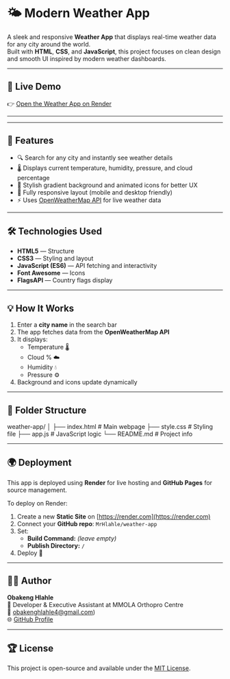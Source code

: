 # 🌤️ Modern Weather App

A sleek and responsive **Weather App** that displays real-time weather data for any city around the world.  
Built with **HTML**, **CSS**, and **JavaScript**, this project focuses on clean design and smooth UI inspired by modern weather dashboards.

---

## 🚀 Live Demo
👉 [Open the Weather App on Render](https://weather-app-unof.onrender.com/)

---
---

## 🧠 Features

- 🔍 Search for any city and instantly see weather details  
- 🌡️ Displays current temperature, humidity, pressure, and cloud percentage  
- 🌈 Stylish gradient background and animated icons for better UX  
- 📱 Fully responsive layout (mobile and desktop friendly)  
- ⚡ Uses [OpenWeatherMap API](https://openweathermap.org/api) for live weather data  

---

## 🛠️ Technologies Used

- **HTML5** — Structure  
- **CSS3** — Styling and layout  
- **JavaScript (ES6)** — API fetching and interactivity  
- **Font Awesome** — Icons  
- **FlagsAPI** — Country flags display  

---

## 💡 How It Works

1. Enter a **city name** in the search bar  
2. The app fetches data from the **OpenWeatherMap API**  
3. It displays:
   - Temperature 🌡️  
   - Cloud % ☁️  
   - Humidity 💧  
   - Pressure ⚙️  
4. Background and icons update dynamically

---

## 🧩 Folder Structure

weather-app/
│
├── index.html # Main webpage
├── style.css # Styling file
├── app.js # JavaScript logic
└── README.md # Project info


---

## 🌍 Deployment

This app is deployed using **Render** for live hosting and **GitHub Pages** for source management.

To deploy on Render:
1. Create a new **Static Site** on [https://render.com](https://render.com)
2. Connect your **GitHub repo**: `MrHlahle/weather-app`
3. Set:
   - **Build Command:** *(leave empty)*
   - **Publish Directory:** `/`
4. Deploy 🚀

---

## 🧑‍💻 Author

**Obakeng Hlahle**  
👔 Developer & Executive Assistant at MMOLA Orthopro Centre  
📧 obakenghlahle4@gmail.com)  
🌐 [GitHub Profile](https://github.com/MrHlahle)

---

## 🏆 License

This project is open-source and available under the [MIT License](LICENSE).

